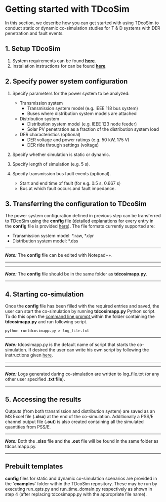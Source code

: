 # Getting started with TDcoSim

In this section, we describe how you can get started with using TDcoSim to conduct static or dynamic co-simulation studies for T & D systems with DER penetration and fault events.

## 1. Setup TDcoSim

1. System requirements can be found  [**here**](user_guide_sys_requirements.md).
2. Installation instructions for can be found [**here**](user_guide_installation.md). 

## 2. Specify power system configuration

1. Specify parameters for the power system to be analyzed:
   
   * Transmission system
        * Transmission system model (e.g. IEEE 118 bus system)
        * Buses where distribution system models are attached
   * Distribution system
        * Distribution system model (e.g. IEEE 123 node feeder)
        * Solar PV penetration as a fraction of the distribution system load
   * DER characteristics (optional)
        * DER voltage and power ratings (e.g. 50 kW, 175 V)
        * DER ride through settings (voltage)
   
2. Specify whether simulation is static or dynamic.

3. Specify length of simulation (e.g. 5 s).

4. Specify transmission bus fault events (optional).

   * Start and end time of fault (for e.g. 0.5 s, 0.667 s)
   * Bus at which fault occurs and fault impedance.

## 3. Transferring the configuration to TDcoSim

The power system configuration defined in previous step can be transferred to TDcoSim using the **config** file (detailed explanations for every entry in the **config** file is provided [here](user_guide_cosimulation_details.ipynb)). The file formats currently supported are:

* Transmission system model: *.raw, *.dyr
* Distribution system model: *.dss

***
***Note:*** The **config** file can be edited with Notepad++.

***
***
***Note:*** The **config** file should be in the same folder as **tdcosimapp.py**.

***

## 4.  Starting co-simulation

Once the **config** file has been filled with the required entries and saved, the user can start the co-simulation by running **tdcosimapp.py** Python script. To do this open the [command line prompt ](user_guide_visual_guide.md) within the folder containing the **tdcosimapp.py** and run following script.

```
python runtdcosimapp.py > log_file.txt
```

***
***Note:*** tdcosimapp.py is the default name of script that starts the co-simulation. If desired the user can write his own script by following the instructions given [here](user_guide_using_tdcosim.md).

***
***
***Note:*** Logs generated during co-simulation are written to log_file.txt (or any other user specified **.txt file**).

***

## 5.  Accessing the results

Outputs (from both transmission and distribution system) are saved as an MS Excel file (**.xlsx**) at the end of the co-simulation. Additionally a PSS/E channel output file (**.out**) is also created containing all the simulated quantities from PSS/E.

***
***Note:*** Both the **.xlsx** file and the **.out** file will be found in the same folder as tdcosimapp.py.

***

## Prebuilt templates

**config** files for static and dynamic co-simulation scenarios are provided in the '**examples**' folder within the TDcoSim repository. These may be run by executing run_qsts.py and run_time_domain.py respectively as shown in step 4 (after replacing tdcosimapp.py with the appropriate file name).
